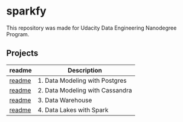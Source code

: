 # sparkfy

This repository was made for Udacity Data Engineering Nanodegree Program.

## Projects

readme|Description
---|---
[readme](/project1/readme.md)|1. Data Modeling with Postgres
[readme](/project2/readme.md)|2. Data Modeling with Cassandra
[readme](/project3-dw-on-redshift/readme.md)|3. Data Warehouse
[readme](/project4-datalake-on-aws/readme.md)|4. Data Lakes with Spark